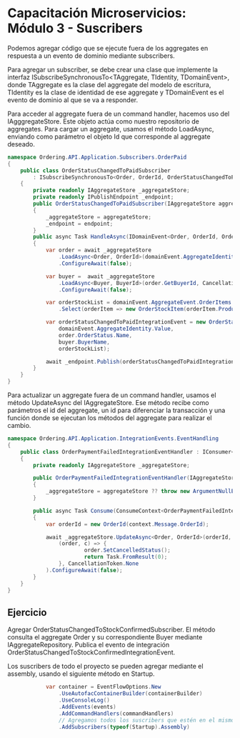 # Capacitación Microservicios: Módulo 3 - Suscribers

Podemos agregar código que se ejecute fuera de los aggregates en respuesta a un evento de dominio mediante subscribers.

Para agregar un subscriber, se debe crear una clase que implemente la interfaz ISubscribeSynchronousTo<TAggregate, TIdentity, TDomainEvent>, donde TAggregate es la clase del aggregate del modelo de escritura, TIdentity es la clase de identidad de ese aggregate y TDomainEvent es el evento de dominio al que se va a responder.

Para acceder al aggregate fuera de un command handler, hacemos uso del IAgggregateStore. Este objeto actúa como nuestro repositorio de aggregates. Para cargar un aggregate, usamos el método LoadAsync, enviando como parámetro el objeto Id que corresponde al aggregate deseado.

```csharp
namespace Ordering.API.Application.Subscribers.OrderPaid
{
    public class OrderStatusChangedToPaidSubscriber
        : ISubscribeSynchronousTo<Order, OrderId, OrderStatusChangedToPaidDomainEvent>
    {
        private readonly IAggregateStore _aggregateStore;
        private readonly IPublishEndpoint _endpoint;
        public OrderStatusChangedToPaidSubscriber(IAggregateStore aggregateStore, IPublishEndpoint endpoint)
        {
            _aggregateStore = aggregateStore;
            _endpoint = endpoint;
        }
        public async Task HandleAsync(IDomainEvent<Order, OrderId, OrderStatusChangedToPaidDomainEvent> domainEvent, CancellationToken cancellationToken)
        {
            var order = await _aggregateStore
                .LoadAsync<Order, OrderId>(domainEvent.AggregateIdentity, CancellationToken.None)
                .ConfigureAwait(false);

            var buyer =  await _aggregateStore
                .LoadAsync<Buyer, BuyerId>(order.GetBuyerId, CancellationToken.None)
                .ConfigureAwait(false);

            var orderStockList = domainEvent.AggregateEvent.OrderItems
                .Select(orderItem => new OrderStockItem(orderItem.ProductId, orderItem.Units));

            var orderStatusChangedToPaidIntegrationEvent = new OrderStatusChangedToPaidIntegrationEvent(
                domainEvent.AggregateIdentity.Value,
                order.OrderStatus.Name,
                buyer.BuyerName,
                orderStockList);

            await _endpoint.Publish(orderStatusChangedToPaidIntegrationEvent);  
        }
    }
}
```

Para actualizar un aggregate fuera de un command handler, usamos el método UpdateAsync del IAggregateStore. Ese método recibe como parámetros el id del aggregate, un id para diferenciar la transacción y una función donde se ejecutan los métodos del aggregate para realizar el cambio.

```csharp
namespace Ordering.API.Application.IntegrationEvents.EventHandling
{
    public class OrderPaymentFailedIntegrationEventHandler : IConsumer<OrderPaymentFailedIntegrationEvent>
    {
        private readonly IAggregateStore _aggregateStore;

        public OrderPaymentFailedIntegrationEventHandler(IAggregateStore aggregateStore)
        {
            _aggregateStore = aggregateStore ?? throw new ArgumentNullException(nameof(aggregateStore));
        }

        public async Task Consume(ConsumeContext<OrderPaymentFailedIntegrationEvent> context)
        {
            var orderId = new OrderId(context.Message.OrderId);

            await _aggregateStore.UpdateAsync<Order, OrderId>(orderId, SourceId.New,
                (order, c) => {
                        order.SetCancelledStatus();
                        return Task.FromResult(0);
                }, CancellationToken.None
            ).ConfigureAwait(false);
        }
    }
}

```

## Ejercicio

Agregar OrderStatusChangedToStockConfirmedSubscriber. El método consulta el aggregate Order y su correspondiente Buyer mediante IAggregateRepository. Publica el evento de integración OrderStatusChangedToStockConfirmedIntegrationEvent.

Los suscribers de todo el proyecto se pueden agregar mediante el assembly, usando el siguiente método en Startup.

```csharp
            var container = EventFlowOptions.New
                .UseAutofacContainerBuilder(containerBuilder)
                .UseConsoleLog()
                .AddEvents(events)
                .AddCommandHandlers(commandHandlers)
                // Agregamos todos los suscribers que estén en el mismo proyecto que la clase Startup
                .AddSubscribers(typeof(Startup).Assembly)
```